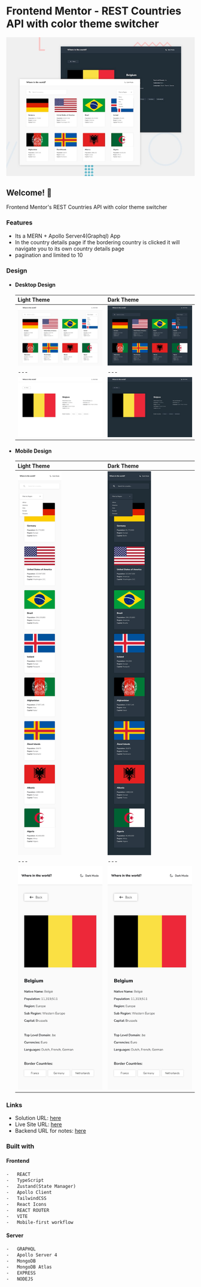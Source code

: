 # Frontend Mentor - REST Countries API with color theme switcher

![Design preview for the REST Countries API with color theme switcher coding challenge](./design/desktop-preview.jpg)

## Welcome! 👋

Frontend Mentor's REST Countries API with color theme switcher

### Features
  - Its a MERN + Apollo Server4(Graphql) App
  - In the country details page if the bordering country is clicked it will navigate you to its own country details page
  - pagination and limited to 10


### Design

- #### Desktop Design
  Light Theme | Dark Theme
  --- | ---
    ![Home Design](./design/desktop-design-home-light.jpg) | ![Home Dark Design](./design/desktop-design-home-dark.jpg)
  --- | ---
    ![Country Design](./design/desktop-design-detail-light.jpg) | ![Country Dark Design](./design/desktop-design-detail-dark.jpg)

- #### Mobile Design
  Light Theme | Dark Theme
  --- | ---
    ![Mobile Home Design](./design/mobile-design-home-light.jpg) | ![Mobile Home Dark Design](./design/mobile-design-home-dark.jpg)
  --- | ---
    ![Mobile Country Design](./design/mobile-design-detail-light.jpg) | ![Mobile Country Dark Design](./design/mobile-design-detail-light.jpg)




### Links

-   Solution URL: [here]()
-   Live Site URL: [here](https://rest-countries-api-with-color-theme-switcher-frontend.vercel.app/)
-   Backend URL for notes: [here](https://rest-countries-api-with-color-theme-switcher-server.vercel.app/)

### Built with

  #### Frontend
    -   REACT
    -   TypeScript
    -   Zustand(State Manager)
    -   Apollo Client
    -   TailwindCSS
    -   React Icons
    -   REACT ROUTER
    -   VITE
    -   Mobile-first workflow

  #### Server
    -   GRAPHQL
    -   Apollo Server 4
    -   MongoDB
    -   MongoDB Atlas
    -   EXPRESS
    -   NODEJS



